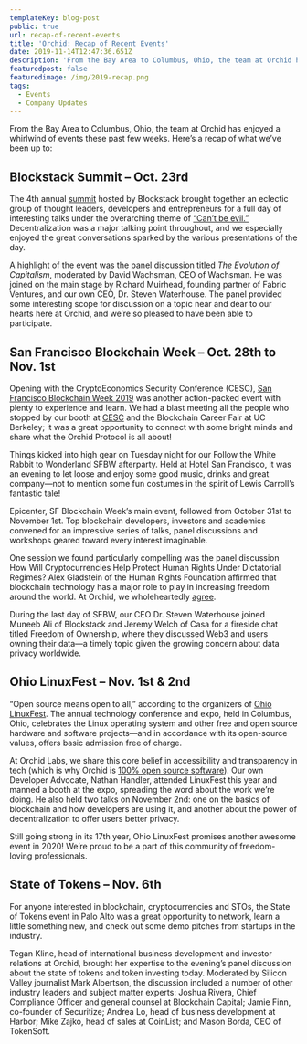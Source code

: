 ```yaml
---
templateKey: blog-post
public: true
url: recap-of-recent-events
title: 'Orchid: Recap of Recent Events'
date: 2019-11-14T12:47:36.651Z
description: 'From the Bay Area to Columbus, Ohio, the team at Orchid has enjoyed a whirlwind of events these past few weeks. Here’s a recap of what we’ve been up to.'
featuredpost: false
featuredimage: /img/2019-recap.png
tags:
  - Events
  - Company Updates
---
```

From the Bay Area to Columbus, Ohio, the team at Orchid has enjoyed a whirlwind of events these past few weeks. Here’s a recap of what we’ve been up to:

## Blockstack Summit – Oct. 23rd
The 4th annual [summit](https://summit.blockstack.org/) hosted by Blockstack brought together an eclectic group of thought leaders, developers and entrepreneurs for a full day of interesting talks under the overarching theme of [“Can’t be evil.”](https://medium.com/@muneeb/cant-be-evil-bc5ec16c6306) Decentralization was a major talking point throughout, and we especially enjoyed the great conversations sparked by the various presentations of the day.

A highlight of the event was the panel discussion titled *The Evolution of Capitalism*, moderated by David Wachsman, CEO of Wachsman. He was joined on the main stage by Richard Muirhead, founding partner of Fabric Ventures, and our own CEO, Dr. Steven Waterhouse. The panel provided some interesting scope for discussion on a topic near and dear to our hearts here at Orchid, and we’re so pleased to have been able to participate.

## San Francisco Blockchain Week – Oct. 28th to Nov. 1st
Opening with the CryptoEconomics Security Conference (CESC), [San Francisco Blockchain Week 2019](https://sfblockchainweek.io/agenda) was another action-packed event with plenty to experience and learn. We had a blast meeting all the people who stopped by our booth at [CESC](https://cesc.io/) and the Blockchain Career Fair at UC Berkeley; it was a great opportunity to connect with some bright minds and share what the Orchid Protocol is all about!

Things kicked into high gear on Tuesday night for our Follow the White Rabbit to Wonderland SFBW afterparty. Held at Hotel San Francisco, it was an evening to let loose and enjoy some good music, drinks and great company—not to mention some fun costumes in the spirit of Lewis Carroll’s fantastic tale!

Epicenter, SF Blockchain Week’s main event, followed from October 31st to November 1st. Top blockchain developers, investors and academics convened for an impressive series of talks, panel discussions and workshops geared toward every interest imaginable.

One session we found particularly compelling was the panel discussion How Will Cryptocurrencies Help Protect Human Rights Under Dictatorial Regimes? Alex Gladstein of the Human Rights Foundation affirmed that blockchain technology has a major role to play in increasing freedom around the world. At Orchid, we wholeheartedly [agree](https://medium.com/orchid-labs/why-we-need-a-better-vpn-aebe8c352984).

During the last day of SFBW, our CEO Dr. Steven Waterhouse joined Muneeb Ali of Blockstack and Jeremy Welch of Casa for a fireside chat titled Freedom of Ownership, where they discussed Web3 and users owning their data—a timely topic given the growing concern about data privacy worldwide.

## Ohio LinuxFest – Nov. 1st & 2nd
“Open source means open to all,” according to the organizers of [Ohio LinuxFest](https://ohiolinux.org/). The annual technology conference and expo, held in Columbus, Ohio, celebrates the Linux operating system and other free and open source hardware and software projects—and in accordance with its open-source values, offers basic admission free of charge.

At Orchid Labs, we share this core belief in accessibility and transparency in tech (which is why Orchid is [100% open source software](https://www.orchid.com/)). Our own Developer Advocate, Nathan Handler, attended LinuxFest this year and manned a booth at the expo, spreading the word about the work we’re doing. He also held two talks on November 2nd: one on the basics of blockchain and how developers are using it, and another about the power of decentralization to offer users better privacy.

Still going strong in its 17th year, Ohio LinuxFest promises another awesome event in 2020! We’re proud to be a part of this community of freedom-loving professionals.

## State of Tokens – Nov. 6th
For anyone interested in blockchain, cryptocurrencies and STOs, the State of Tokens event in Palo Alto was a great opportunity to network, learn a little something new, and check out some demo pitches from startups in the industry.

Tegan Kline, head of international business development and investor relations at Orchid, brought her expertise to the evening’s panel discussion about the state of tokens and token investing today. Moderated by Silicon Valley journalist Mark Albertson, the discussion included a number of other industry leaders and subject matter experts: Joshua Rivera, Chief Compliance Officer and general counsel at Blockchain Capital; Jamie Finn, co-founder of Securitize; Andrea Lo, head of business development at Harbor; Mike Zajko, head of sales at CoinList; and Mason Borda, CEO of TokenSoft.